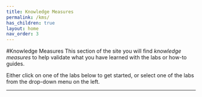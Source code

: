 ```yaml
---
title: Knowledge Measures
permalink: /kms/
has_children: true 
layout: home
nav_order: 3
---
```

#Knowledge Measures
This section of the site you will find *knowledge measures* to help validate what you have learned with the labs or how-to guides.

Either click on one of the labs below to get started, or select one of the labs from the drop-down menu on the left.

----
